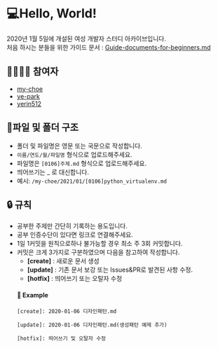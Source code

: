 # 💻Hello, World!
2020년 1월 5일에 개설된 여성 개발자 스터디 아카이브입니다.<br />
처음 하시는 분들을 위한 가이드 문서 : [Guide-documents-for-beginners.md](https://github.com/my-choe/study-record/blob/main/Guide-documents-for-beginners.md)<br />


## 👩‍👩‍👧‍👧 참여자
* [my-choe](https://github.com/my-choe)
* [ye-park](https://github.com/ye-park)
* [yerin512](https://github.com/yerin512)

## 📁파일 및 폴더 구조
* 폴더 및 파일명은 영문 또는 국문으로 작성합니다.
* `이름/연도/월/파일명` 형식으로 업로드해주세요.
* 파일명은 `[0106]주제.md` 형식으로 업로드해주세요.
* 띄어쓰기는 _ 로 대신합니다.
* 예시: `/my-choe/2021/01/[0106]python_virtualenv.md`

## 🔒 규칙
* 공부한 주제만 간단히 기록하는 용도입니다.
* 공부 인증수단이 있다면 링크로 연결해주세요.
* 1일 1커밋을 원칙으로하나 불가능할 경우 최소 주 3회 커밋합니다.
* 커밋은 크게 3가지로 구분하였으며 다음을 참고하여 작성합니다.<br />
  * **[create]** : 새로운 문서 생성<br />
  * **[update]** : 기존 문서 보강 또는 Issues&PR로 발견된 사항 수정. <br />
  * **[hotfix]** : 띄어쓰기 또는 오탈자 수정
  #### 🔑 Example
  <pre><code>[create]: 2020-01-06 디자인패턴.md<br />
  [update]: 2020-01-06 디자인패턴.md(생성패턴 예제 추가)<br />
  [hotfix]: 띄어쓰기 및 오탈자 수정
  </code></pre><br /><br />

